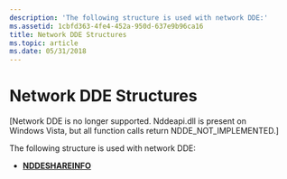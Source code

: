 ```yaml
---
description: 'The following structure is used with network DDE:'
ms.assetid: 1cbfd363-4fe4-452a-950d-637e9b96ca16
title: Network DDE Structures
ms.topic: article
ms.date: 05/31/2018
---
```


# Network DDE Structures

\[Network DDE is no longer supported. Nddeapi.dll is present on Windows Vista, but all function calls return NDDE\_NOT\_IMPLEMENTED.\]

The following structure is used with network DDE:

-   [**NDDESHAREINFO**](nddeshareinfo-str.md)

 

 



